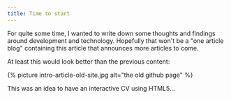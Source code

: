 ```yaml
---
title: Time to start
---
```


For quite some time, I wanted to write down some thoughts and findings around development and technology. Hopefully that won't be a "one article blog" containing this article that announces more articles to come.

At least this would look better than the previous content:

{% picture intro-article-old-site.jpg alt="the old github page" %}

This was an idea to have an interactive CV using HTML5...

